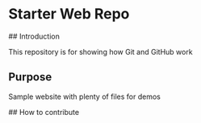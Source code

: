 # Starter Web Repo

## Introduction

This repository is for showing how Git and GitHub work

## Purpose

Sample website with plenty of files for demos

## How to contribute